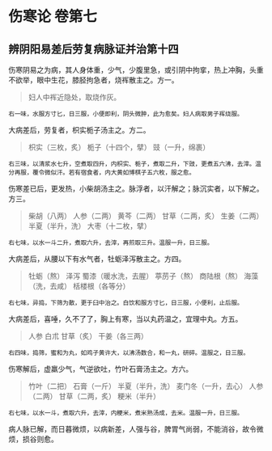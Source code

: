 # 伤寒论 卷第七

## 辨阴阳易差后劳复病脉证并治第十四

伤寒阴易之为病，其人身体重，少气，少腹里急，或引阴中拘挛，热上冲胸，头重不欲举，眼中生花，膝胫拘急者，烧裈散主之。方一。

> 妇人中裈近隐处，取烧作灰。

    右一味，水服方寸匕，日三服，小便即利，阴头微肿，此为愈矣。妇人病取男子裈烧服。

大病差后，劳复者，枳实栀子汤主之。方二。

> 枳实（三枚，炙） 栀子（十四个，擘） 豉（一升，绵裹）

    右三味，以清浆水七升，空煮取四升，内枳实、栀子，煮取二升，下豉，更煮五六沸，去滓。温分再服，覆令微似汗。若有宿食者，内大黄如博棋子五六枚，服之愈。

伤寒差已后，更发热，小柴胡汤主之。脉浮者，以汗解之；脉沉实者，以下解之。方三。

> 柴胡（八两） 人参（二两） 黄芩（二两） 甘草（二两，炙） 生姜（二两） 半夏（半升，洗） 大枣（十二枚，擘）

    右七味，以水一斗二升，煮取六升，去滓，再煎取三升。温服一升，日三服。

大病差后，从腰以下有水气者，牡蛎泽泻散主之。方四。

> 牡蛎（熬） 泽泻 蜀漆（暖水洗，去腥） 葶苈子（熬） 商陆根（熬） 海藻（洗，去咸） 栝楼根（各等分）

    右七味，异捣，下筛为散，更于臼中治之。白饮和服方寸匕，日三服，小便利，止后服。

大病差后，喜唾，久不了了，胸上有寒，当以丸药温之，宜理中丸。方五。

> 人参 白朮 甘草（炙） 干姜（各三两）

    右四味，捣筛，蜜和为丸，如鸡子黄许大，以沸汤数合，和一丸，研碎。温服之，日三服。

伤寒解后，虚羸少气，气逆欲吐，竹叶石膏汤主之。方六。

> 竹叶（二把） 石膏（一斤） 半夏（半升，洗） 麦门冬（一升，去心） 人参（二两） 甘草（二两，炙） 粳米（半升）

    右七味，以水一斗，煮取六升，去滓，内粳米，煮米熟汤成，去米。温服一升，日三服。

病人脉已解，而日暮微烦，以病新差，人强与谷，脾胃气尚弱，不能消谷，故令微烦，损谷则愈。